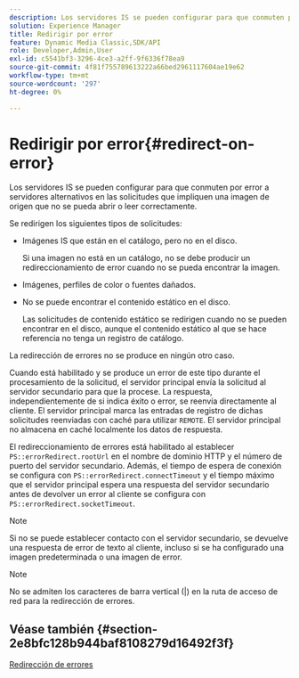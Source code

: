 ```yaml
---
description: Los servidores IS se pueden configurar para que conmuten por error a servidores alternativos en las solicitudes que impliquen una imagen de origen que no se pueda abrir o leer correctamente.
solution: Experience Manager
title: Redirigir por error
feature: Dynamic Media Classic,SDK/API
role: Developer,Admin,User
exl-id: c5541bf3-3296-4ce3-a2ff-9f6336f78ea9
source-git-commit: 4f81f755789613222a66bed2961117604ae19e62
workflow-type: tm+mt
source-wordcount: '297'
ht-degree: 0%

---
```


# Redirigir por error{#redirect-on-error}

Los servidores IS se pueden configurar para que conmuten por error a servidores alternativos en las solicitudes que impliquen una imagen de origen que no se pueda abrir o leer correctamente.

Se redirigen los siguientes tipos de solicitudes:

* Imágenes IS que están en el catálogo, pero no en el disco.

  Si una imagen no está en un catálogo, no se debe producir un redireccionamiento de error cuando no se pueda encontrar la imagen.

* Imágenes, perfiles de color o fuentes dañados.
* No se puede encontrar el contenido estático en el disco.

  Las solicitudes de contenido estático se redirigen cuando no se pueden encontrar en el disco, aunque el contenido estático al que se hace referencia no tenga un registro de catálogo.

La redirección de errores no se produce en ningún otro caso.

Cuando está habilitado y se produce un error de este tipo durante el procesamiento de la solicitud, el servidor principal envía la solicitud al servidor secundario para que la procese. La respuesta, independientemente de si indica éxito o error, se reenvía directamente al cliente. El servidor principal marca las entradas de registro de dichas solicitudes reenviadas con caché para utilizar `REMOTE`. El servidor principal no almacena en caché localmente los datos de respuesta.

El redireccionamiento de errores está habilitado al establecer `PS::errorRedirect.rootUrl` en el nombre de dominio HTTP y el número de puerto del servidor secundario. Además, el tiempo de espera de conexión se configura con `PS::errorRedirect.connectTimeout` y el tiempo máximo que el servidor principal espera una respuesta del servidor secundario antes de devolver un error al cliente se configura con `PS::errorRedirect.socketTimeout`.

>[!NOTE]
>
>Si no se puede establecer contacto con el servidor secundario, se devuelve una respuesta de error de texto al cliente, incluso si se ha configurado una imagen predeterminada o una imagen de error.

>[!NOTE]
>
>No se admiten los caracteres de barra vertical (|) en la ruta de acceso de red para la redirección de errores.

## Véase también {#section-2e8bfc128b944baf8108279d16492f3f}

[Redirección de errores](../../../is-api/image-serving-api-ref/c-configuration-and-administration/c-server-settings/r-error-redirection.md#reference-268b1bf6ce1b44bb979727c6f5daf1ac)
